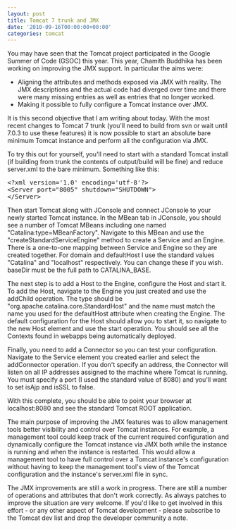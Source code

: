 ```yaml
---
layout: post
title: Tomcat 7 trunk and JMX
date: '2010-09-16T00:00:00+00:00'
categories: tomcat
---
```

<p>You may have seen that the Tomcat project participated in the Google Summer of Code (GSOC) this year.  This year, Chamith Buddhika has been working on improving the JMX support. In particular the aims were:</p>
<ul>
<li>Aligning the attributes and methods exposed via JMX with reality. The JMX descriptions and the actual code had diverged over time and there were many missing entries as well as entries that no longer worked.</li>
<li>Making it possible to fully configure a Tomcat instance over JMX.</li>
</ul>

<p>It is this second objective that I am writing about today. With the most recent changes to Tomcat 7 trunk (you'll need to build from svn or wait until 7.0.3 to use these features) it is now possible to start an absolute bare minimum Tomcat instance and perform all the configuration via JMX.</p>

<p>To try this out for yourself, you'll need to start with a standard Tomcat install (if building from trunk the contents of output/build will be fine) and reduce server.xml to the bare minimum. Something like this:</p>

<pre>
&lt;?xml version=&apos;1.0&apos; encoding=&apos;utf-8&apos;?&gt;
&lt;Server port="8005" shutdown=&quot;SHUTDOWN&quot;&gt;
&lt;/Server&gt;
</pre>

Then start Tomcat along with JConsole and connect JConsole to your newly started Tomcat instance. In the MBean tab in JConsole, you should see a number of Tomcat MBeans including one named "Catalina:type=MBeanFactory". Navigate to this MBean and use the "createStandardServiceEngine" method to create a Service and an Engine. There is a one-to-one mapping between Service and Engine so they are created together. For domain and defaultHost I use the standard values "Catalina" and "localhost" respectively. You can change these if you wish. baseDir must be the full path to CATALINA_BASE.</p>

<p>The next step is to add a Host to the Engine, configure the Host and start it. To add the Host, navigate to the Engine you just created and use the addChild operation. The type should be "org.apache.catalina.core.StandardHost" and the name must match the name you used for the defaultHost attribute when creating the Engine. The default configuration for the Host should allow you to start it, so navigate to the new Host element and use the start operation. You should see all the Contexts found in webapps being automatically deployed.</p>

<p>Finally, you need to add a Connector so you can test your configuration. Navigate to the Service element you created earlier and select the addConnector operation. If you don't specify an address, the Connector will listen on all IP addresses assigned to the machine where Tomcat is running. You must specify a port (I used the standard value of 8080) and you'll want to set isAjp and isSSL to false.</p>

<p>With this complete, you should be able to point your browser at localhost:8080 and see the standard Tomcat ROOT application.</p>

<p>The main purpose of improving the JMX features was to allow management tools better visibility and control over Tomcat instances. For example, a management tool could keep track of the current required configuration and dynamically configure the Tomcat instance via JMX both while the instance is running and when the instance is restarted. This would allow a management tool to have full control over a Tomcat instance's configuration without having to keep the management tool's view of the Tomcat configuration and the instance's server.xml file in sync.</p>

<p>The JMX improvements are still a work in progress. There are still a number of operations and attributes that don't work correctly. As always patches to improve the situation are very welcome. If you'd like to get involved in this effort - or any other aspect of Tomcat development - please subscribe to the Tomcat dev list and drop the developer community a note.</p>
